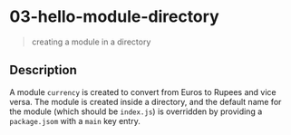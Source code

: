# 03-hello-module-directory
> creating a module in a directory

## Description
A module `currency` is created to convert from Euros to Rupees and vice versa. The module is created inside a directory, and the default name for the module (which should be `index.js`) is overridden by providing a `package.jsom` with a `main` key entry.
